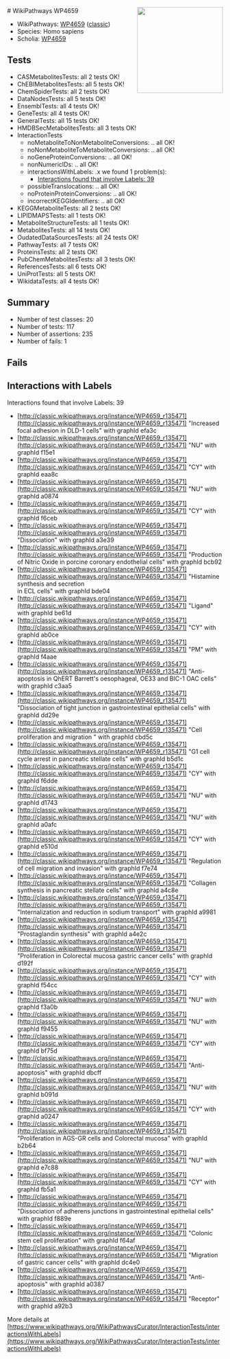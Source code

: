 <img style="float: right; width: 200px" src="https://upload.wikimedia.org/wikipedia/commons/thumb/8/83/Wplogo_with_text_500.png/640px-Wplogo_with_text_500.png" />
# WikiPathways WP4659

* WikiPathways: [WP4659](https://wikipathways.org/pathways/WP4659) ([classic](https://classic.wikipathways.org/instance/WP4659))
* Species: Homo sapiens
* Scholia: [WP4659](https://scholia.toolforge.org/wikipathways/WP4659)
## Tests
* CASMetabolitesTests: all 2 tests OK!
* ChEBIMetabolitesTests: all 5 tests OK!
* ChemSpiderTests: all 2 tests OK!
* DataNodesTests: all 5 tests OK!
* EnsemblTests: all 4 tests OK!
* GeneTests: all 4 tests OK!
* GeneralTests: all 15 tests OK!
* HMDBSecMetabolitesTests: all 3 tests OK!
* InteractionTests
    * noMetaboliteToNonMetaboliteConversions: .. all OK!
    * noNonMetaboliteToMetaboliteConversions: .. all OK!
    * noGeneProteinConversions: .. all OK!
    * nonNumericIDs: .. all OK!
    * interactionsWithLabels: .x we found 1 problem(s):
        * [Interactions found that involve Labels: 39](#fe97a8ff)
    * possibleTranslocations: .. all OK!
    * noProteinProteinConversions: .. all OK!
    * incorrectKEGGIdentifiers: .. all OK!
* KEGGMetaboliteTests: all 2 tests OK!
* LIPIDMAPSTests: all 1 tests OK!
* MetaboliteStructureTests: all 1 tests OK!
* MetabolitesTests: all 14 tests OK!
* OudatedDataSourcesTests: all 24 tests OK!
* PathwayTests: all 7 tests OK!
* ProteinsTests: all 2 tests OK!
* PubChemMetabolitesTests: all 3 tests OK!
* ReferencesTests: all 6 tests OK!
* UniProtTests: all 5 tests OK!
* WikidataTests: all 4 tests OK!


## Summary

* Number of test classes: 20
* Number of tests: 117
* Number of assertions: 235
* Number of fails: 1

## Fails

<a name="fe97a8ff" />

## Interactions with Labels

Interactions found that involve Labels: 39

* [http://classic.wikipathways.org/instance/WP4659_r135471](http://classic.wikipathways.org/instance/WP4659_r135471) "Increased 
focal adhesion
in DLD-1 cells" with graphId efa3c
* [http://classic.wikipathways.org/instance/WP4659_r135471](http://classic.wikipathways.org/instance/WP4659_r135471) "NU" with graphId f15e1
* [http://classic.wikipathways.org/instance/WP4659_r135471](http://classic.wikipathways.org/instance/WP4659_r135471) "CY" with graphId eaa8c
* [http://classic.wikipathways.org/instance/WP4659_r135471](http://classic.wikipathways.org/instance/WP4659_r135471) "NU" with graphId a0874
* [http://classic.wikipathways.org/instance/WP4659_r135471](http://classic.wikipathways.org/instance/WP4659_r135471) "CY" with graphId f6ceb
* [http://classic.wikipathways.org/instance/WP4659_r135471](http://classic.wikipathways.org/instance/WP4659_r135471) "Dissociation" with graphId a3e39
* [http://classic.wikipathways.org/instance/WP4659_r135471](http://classic.wikipathways.org/instance/WP4659_r135471) "Production of
Nitric Oxide in
porcine coronary
endothelial cells" with graphId bcb92
* [http://classic.wikipathways.org/instance/WP4659_r135471](http://classic.wikipathways.org/instance/WP4659_r135471) "Histamine 
synthesis
and secretion  
in ECL cells" with graphId bde04
* [http://classic.wikipathways.org/instance/WP4659_r135471](http://classic.wikipathways.org/instance/WP4659_r135471) "Ligand" with graphId be61d
* [http://classic.wikipathways.org/instance/WP4659_r135471](http://classic.wikipathways.org/instance/WP4659_r135471) "CY" with graphId ab0ce
* [http://classic.wikipathways.org/instance/WP4659_r135471](http://classic.wikipathways.org/instance/WP4659_r135471) "PM" with graphId f4aae
* [http://classic.wikipathways.org/instance/WP4659_r135471](http://classic.wikipathways.org/instance/WP4659_r135471) "Anti-apoptosis in
QhERT Barrett's 
oesophageal, OE33
and BIC-1 OAC cells" with graphId c3aa5
* [http://classic.wikipathways.org/instance/WP4659_r135471](http://classic.wikipathways.org/instance/WP4659_r135471) "Dissociation
of tight junction in
gastrointestinal epithelial cells" with graphId dd29e
* [http://classic.wikipathways.org/instance/WP4659_r135471](http://classic.wikipathways.org/instance/WP4659_r135471) "Cell proliferation
and migration " with graphId cbd5c
* [http://classic.wikipathways.org/instance/WP4659_r135471](http://classic.wikipathways.org/instance/WP4659_r135471) "G1 cell cycle
arrest in
pancreatic
stellate cells" with graphId b5d1c
* [http://classic.wikipathways.org/instance/WP4659_r135471](http://classic.wikipathways.org/instance/WP4659_r135471) "CY" with graphId f6dde
* [http://classic.wikipathways.org/instance/WP4659_r135471](http://classic.wikipathways.org/instance/WP4659_r135471) "NU" with graphId d1743
* [http://classic.wikipathways.org/instance/WP4659_r135471](http://classic.wikipathways.org/instance/WP4659_r135471) "NU" with graphId a0afc
* [http://classic.wikipathways.org/instance/WP4659_r135471](http://classic.wikipathways.org/instance/WP4659_r135471) "CY" with graphId e510d
* [http://classic.wikipathways.org/instance/WP4659_r135471](http://classic.wikipathways.org/instance/WP4659_r135471) "Regulation of
cell migration
and invasion" with graphId f7e74
* [http://classic.wikipathways.org/instance/WP4659_r135471](http://classic.wikipathways.org/instance/WP4659_r135471) "Collagen
synthesis
in pancreatic
stellate cells" with graphId a4c8e
* [http://classic.wikipathways.org/instance/WP4659_r135471](http://classic.wikipathways.org/instance/WP4659_r135471) "Internalization
and reduction in
sodium transport" with graphId a9981
* [http://classic.wikipathways.org/instance/WP4659_r135471](http://classic.wikipathways.org/instance/WP4659_r135471) "Prostaglandin
synthesis" with graphId a4e2c
* [http://classic.wikipathways.org/instance/WP4659_r135471](http://classic.wikipathways.org/instance/WP4659_r135471) "Proliferation
in Colorectal
mucosa gastric
cancer cells" with graphId d192f
* [http://classic.wikipathways.org/instance/WP4659_r135471](http://classic.wikipathways.org/instance/WP4659_r135471) "CY" with graphId f54cc
* [http://classic.wikipathways.org/instance/WP4659_r135471](http://classic.wikipathways.org/instance/WP4659_r135471) "NU" with graphId f3a0b
* [http://classic.wikipathways.org/instance/WP4659_r135471](http://classic.wikipathways.org/instance/WP4659_r135471) "NU" with graphId f9455
* [http://classic.wikipathways.org/instance/WP4659_r135471](http://classic.wikipathways.org/instance/WP4659_r135471) "CY" with graphId bf75d
* [http://classic.wikipathways.org/instance/WP4659_r135471](http://classic.wikipathways.org/instance/WP4659_r135471) "Anti-
apoptosis" with graphId dbcff
* [http://classic.wikipathways.org/instance/WP4659_r135471](http://classic.wikipathways.org/instance/WP4659_r135471) "NU" with graphId b091d
* [http://classic.wikipathways.org/instance/WP4659_r135471](http://classic.wikipathways.org/instance/WP4659_r135471) "CY" with graphId a0247
* [http://classic.wikipathways.org/instance/WP4659_r135471](http://classic.wikipathways.org/instance/WP4659_r135471) "Proliferation
in AGS-GR cells
and Colorectal
mucosa" with graphId b2b64
* [http://classic.wikipathways.org/instance/WP4659_r135471](http://classic.wikipathways.org/instance/WP4659_r135471) "NU" with graphId e7c88
* [http://classic.wikipathways.org/instance/WP4659_r135471](http://classic.wikipathways.org/instance/WP4659_r135471) "CY" with graphId fb5a1
* [http://classic.wikipathways.org/instance/WP4659_r135471](http://classic.wikipathways.org/instance/WP4659_r135471) "Dissociation of
adherens junctions
in gastrointestinal
epithelial cells" with graphId f889e
* [http://classic.wikipathways.org/instance/WP4659_r135471](http://classic.wikipathways.org/instance/WP4659_r135471) "Colonic 
stem cell
proliferation" with graphId f64af
* [http://classic.wikipathways.org/instance/WP4659_r135471](http://classic.wikipathways.org/instance/WP4659_r135471) "Migration 
of gastric
cancer cells" with graphId dc4e0
* [http://classic.wikipathways.org/instance/WP4659_r135471](http://classic.wikipathways.org/instance/WP4659_r135471) "Anti-apoptosis" with graphId a0387
* [http://classic.wikipathways.org/instance/WP4659_r135471](http://classic.wikipathways.org/instance/WP4659_r135471) "Receptor" with graphId a92b3


More details at [https://www.wikipathways.org/WikiPathwaysCurator/InteractionTests/interactionsWithLabels](https://www.wikipathways.org/WikiPathwaysCurator/InteractionTests/interactionsWithLabels)

